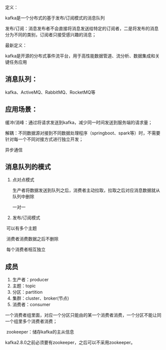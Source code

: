 定义：

kafka是一个分布式的基于发布/订阅模式的消息队列

发布/订阅：消息发布者不会直接将消息发送给特定的订阅者，二是将发布的消息分为不同的类别，订阅者只接受感兴趣的消息；

最新定义：

kafka是开源的分布式事件流平台，用于高性能数据管道、流分析、数据集成和关键任务应用

## 消息队列：

kafka、ActiveMQ、RabbitMQ、RocketMQ等

## 应用场景：

缓冲/消峰：通过将请求发送到kafka，减少同一时间发送到服务端的请求量；

解耦：不同数据源对接到不同数据处理程序（springboot、spark等）时，不需要针对每一个不同对接方式进行独立开发；

异步通信



## 消息队列的模式

1. 点对点模式

   生产者将数据发送到队列之后，消费者主动拉取，拉取之后对应消息数据就从队列中删除

   一对一

2. 发布/订阅模式

​		可以有多个主题

​		消费者消费数据之后不删除

​		每个消费者相互独立

## 成员

1. 生产者：producer
2. 主题：topic
3. 分区：partition
4. 集群：cluster、broker(节点)
5. 消费者：consumer

一个消费者组里面，对应一个分区只能由的某一个消费者消费，一个分区不能让同一个组里多个消费者消费；

​	zookeeper：储存kafka的主从信息

kafka2.8.0之前必须要有zookeeper，之后可以不采用zookeeper。

